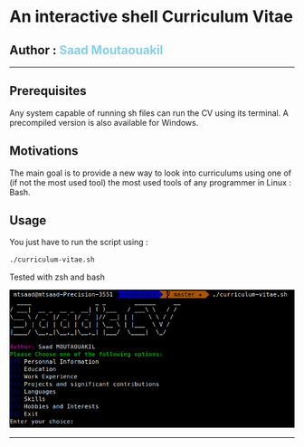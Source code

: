 # An interactive shell Curriculum Vitae

## Author : <h style="color : skyblue;"> Saad Moutaouakil </h>
***
## Prerequisites 

Any system capable of running sh files can run the CV using its terminal.
A precompiled version is also available for Windows.

## Motivations 

The main goal is to provide a new way to look into curriculums using one of (if not the most used tool) the most used tools of any programmer in Linux : Bash.

## Usage 

You just have to run the script using : 
```sh
./curriculum-vitae.sh
```
Tested with zsh and bash

![Example of the program](images/shellcv.png)

***
